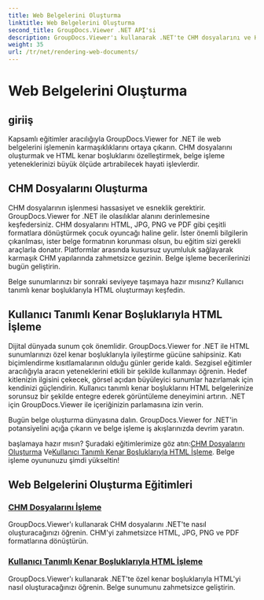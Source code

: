 ```yaml
---
title: Web Belgelerini Oluşturma
linktitle: Web Belgelerini Oluşturma
second_title: GroupDocs.Viewer .NET API'si
description: GroupDocs.Viewer'ı kullanarak .NET'te CHM dosyalarını ve HTML'yi özel kenar boşluklarıyla nasıl oluşturacağınızı öğrenin. CHM'yi sorunsuz bir şekilde HTML, JPG, PNG ve PDF formatlarına dönüştürün.
weight: 35
url: /tr/net/rendering-web-documents/
---
```


# Web Belgelerini Oluşturma

## giriiş

Kapsamlı eğitimler aracılığıyla GroupDocs.Viewer for .NET ile web belgelerini işlemenin karmaşıklıklarını ortaya çıkarın. CHM dosyalarını oluşturmak ve HTML kenar boşluklarını özelleştirmek, belge işleme yeteneklerinizi büyük ölçüde artırabilecek hayati işlevlerdir.

## CHM Dosyalarını Oluşturma

CHM dosyalarının işlenmesi hassasiyet ve esneklik gerektirir. GroupDocs.Viewer for .NET ile olasılıklar alanını derinlemesine keşfedersiniz. CHM dosyalarını HTML, JPG, PNG ve PDF gibi çeşitli formatlara dönüştürmek çocuk oyuncağı haline gelir. İster önemli bilgilerin çıkarılması, ister belge formatının korunması olsun, bu eğitim sizi gerekli araçlarla donatır. Platformlar arasında kusursuz uyumluluk sağlayarak karmaşık CHM yapılarında zahmetsizce gezinin. Belge işleme becerilerinizi bugün geliştirin.

Belge sunumlarınızı bir sonraki seviyeye taşımaya hazır mısınız? Kullanıcı tanımlı kenar boşluklarıyla HTML oluşturmayı keşfedin.

## Kullanıcı Tanımlı Kenar Boşluklarıyla HTML İşleme

Dijital dünyada sunum çok önemlidir. GroupDocs.Viewer for .NET ile HTML sunumlarınızı özel kenar boşluklarıyla iyileştirme gücüne sahipsiniz. Katı biçimlendirme kısıtlamalarının olduğu günler geride kaldı. Sezgisel eğitimler aracılığıyla aracın yeteneklerini etkili bir şekilde kullanmayı öğrenin. Hedef kitlenizin ilgisini çekecek, görsel açıdan büyüleyici sunumlar hazırlamak için kendinizi güçlendirin. Kullanıcı tanımlı kenar boşluklarını HTML belgelerinize sorunsuz bir şekilde entegre ederek görüntüleme deneyimini artırın. .NET için GroupDocs.Viewer ile içeriğinizin parlamasına izin verin.

Bugün belge oluşturma dünyasına dalın. GroupDocs.Viewer for .NET'in potansiyelini açığa çıkarın ve belge işleme iş akışlarınızda devrim yaratın.

 başlamaya hazır mısın? Şuradaki eğitimlerimize göz atın:[CHM Dosyalarını Oluşturma](./render-chm/) Ve[Kullanıcı Tanımlı Kenar Boşluklarıyla HTML İşleme](./render-html-margins/). Belge işleme oyununuzu şimdi yükseltin!
## Web Belgelerini Oluşturma Eğitimleri
### [CHM Dosyalarını İşleme](./render-chm/)
GroupDocs.Viewer'ı kullanarak CHM dosyalarını .NET'te nasıl oluşturacağınızı öğrenin. CHM'yi zahmetsizce HTML, JPG, PNG ve PDF formatlarına dönüştürün.
### [Kullanıcı Tanımlı Kenar Boşluklarıyla HTML İşleme](./render-html-margins/)
GroupDocs.Viewer'ı kullanarak .NET'te özel kenar boşluklarıyla HTML'yi nasıl oluşturacağınızı öğrenin. Belge sunumunu zahmetsizce geliştirin.